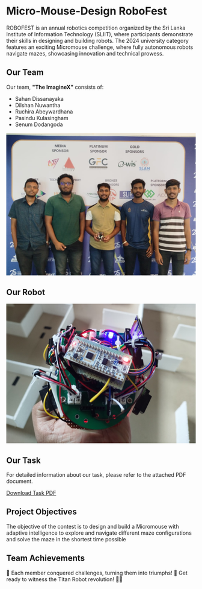 # Micro-Mouse-Design RoboFest

ROBOFEST is an annual robotics competition organized by the Sri Lanka Institute of Information Technology (SLIIT), where participants demonstrate their skills in designing and building robots. The 2024 university category features an exciting Micromouse challenge, where fully autonomous robots navigate mazes, showcasing innovation and technical prowess.

## Our Team

Our team, **"The ImagineX"** consists of:

-  Sahan Dissanayaka
-  Dilshan Nuwantha
-  Ruchira Abeywardhana
-  Pasindu Kulasingham
-  Senum Dodangoda


![Alt text](Media/Team.jpg)

## Our Robot

![Alt text](Media/robot.jpg)

## Our Task

For detailed information about our task, please refer to the attached PDF document.

[Download Task PDF](ROBOFEST-2024-University-Category.pdf)

## Project Objectives

The objective of the contest is to design and build a Micromouse with adaptive intelligence to explore
and navigate different maze configurations and solve the maze in the shortest time possible

## Team Achievements

👏 Each member conquered challenges, turning them into triumphs! 🌟 Get ready to witness the Titan Robot revolution! 🚀🤖
